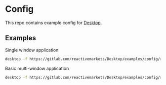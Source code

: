# Config

This repo contains example config for [Desktop](https://github.com/reactivemarkets/desktop).

## Examples

Single window application

```bash
desktop -f https://gitlab.com/reactivemarkets/Desktop/examples/config/raw/master/examples/single-window.yaml
```

Basic multi-window application

```bash
desktop -f https://gitlab.com/reactivemarkets/Desktop/examples/config/raw/master/examples/multi-window.yaml
```
